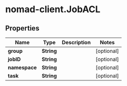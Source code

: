 # nomad-client.JobACL

## Properties

Name | Type | Description | Notes
------------ | ------------- | ------------- | -------------
**group** | **String** |  | [optional] 
**jobID** | **String** |  | [optional] 
**namespace** | **String** |  | [optional] 
**task** | **String** |  | [optional] 


